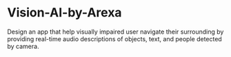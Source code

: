 # Vision-AI-by-Arexa
Design an app that help visually impaired user navigate their surrounding by providing real-time audio descriptions of objects, text, and people detected by camera. 
